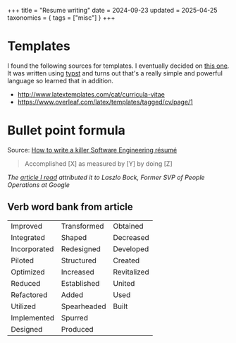+++
title = "Resume writing"
date = 2024-09-23
updated = 2025-04-25
taxonomies = { tags = ["misc"] }
+++

# Templates

I found the following sources for templates.
I eventually decided on [this one](https://github.com/azzamsa/cv-template/).
It was written using [typst](https://typst.app/) and turns out that's a really simple and powerful language so learned that in addition.

- <http://www.latextemplates.com/cat/curricula-vitae>
- <https://www.overleaf.com/latex/templates/tagged/cv/page/1>

# Bullet point formula

Source: [How to write a killer Software Engineering résumé][killer_resume]

> Accomplished [X] as measured by [Y] by doing [Z]

_The [article I read][killer_resume] attributed it to Laszlo Bock, Former SVP of People Operations at Google_

## Verb word bank from article

|              |             |             |
| :----------- | :---------- | :---------- |
| Improved     | Transformed | Obtained    |
| Integrated   | Shaped      | Decreased   |
| Incorporated | Redesigned  | Developed   |
| Piloted      | Structured  | Created     |
| Optimized    | Increased   | Revitalized |
| Reduced      | Established | United      |
| Refactored   | Added       | Used        |
| Utilized     | Spearheaded | Built       |
| Implemented  | Spurred     |             |
| Designed     | Produced    |             |

[killer_resume]: https://www.freecodecamp.org/news/writing-a-killer-software-engineering-resume-b11c91ef699d/
